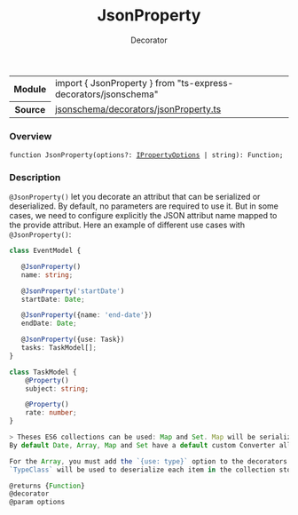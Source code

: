 <header class="symbol-info-header">    <h1 id="jsonproperty">JsonProperty</h1>    <label class="symbol-info-type-label decorator">Decorator</label>      </header>
<section class="symbol-info">      <table class="is-full-width">        <tbody>        <tr>          <th>Module</th>          <td>            <div class="lang-typescript">                <span class="token keyword">import</span> { JsonProperty }                 <span class="token keyword">from</span>                 <span class="token string">"ts-express-decorators/jsonschema"</span>                            </div>          </td>        </tr>        <tr>          <th>Source</th>          <td>            <a href="https://romakita.github.io/ts-express-decorators/#//blob/v2.20.0/src/jsonschema/decorators/jsonProperty.ts#L0-L0">                jsonschema/decorators/jsonProperty.ts            </a>        </td>        </tr>                </tbody>      </table>    </section>

### Overview

<pre><code class="typescript-lang">function JsonProperty<T><span class="token punctuation">(</span>options?<span class="token punctuation">:</span> <a href="#api/common/converters/ipropertyoptions"><span class="token">IPropertyOptions</span></a> | <span class="token keyword">string</span><span class="token punctuation">)</span><span class="token punctuation">:</span> Function<span class="token punctuation">;</span></code></pre>

### Description

`@JsonProperty()` let you decorate an attribut that can be serialized or deserialized. By default, no parameters are required to use it.
But in some cases, we need to configure explicitly the JSON attribut name mapped to the provide attribut.
Here an example of different use cases with `@JsonProperty()`:

```typescript
class EventModel {

   @JsonProperty()
   name: string;

   @JsonProperty('startDate')
   startDate: Date;

   @JsonProperty({name: 'end-date'})
   endDate: Date;

   @JsonProperty({use: Task})
   tasks: TaskModel[];
}

class TaskModel {
    @Property()
    subject: string;

    @Property()
    rate: number;
}

> Theses ES6 collections can be used: Map and Set. Map will be serialized as an object and Set as an array.
By default Date, Array, Map and Set have a default custom Converter allready embded. But you can override theses (see next part).

For the Array, you must add the `{use: type}` option to the decorators.
`TypeClass` will be used to deserialize each item in the collection stored on the attribut source.

@returns {Function}
@decorator
@param options

